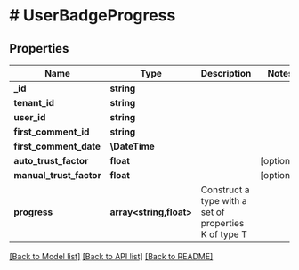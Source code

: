 # # UserBadgeProgress

## Properties

Name | Type | Description | Notes
------------ | ------------- | ------------- | -------------
**_id** | **string** |  |
**tenant_id** | **string** |  |
**user_id** | **string** |  |
**first_comment_id** | **string** |  |
**first_comment_date** | **\DateTime** |  |
**auto_trust_factor** | **float** |  | [optional]
**manual_trust_factor** | **float** |  | [optional]
**progress** | **array<string,float>** | Construct a type with a set of properties K of type T |

[[Back to Model list]](../../README.md#models) [[Back to API list]](../../README.md#endpoints) [[Back to README]](../../README.md)
